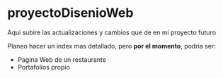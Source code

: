 # proyectoDisenioWeb

Aqui subire las actualizaciones y cambios que de en mi proyecto futuro

Planeo hacer un index mas detallado, pero **por el momento**, podria ser:
- Pagina Web de un restaurante
- Portafolios propio


